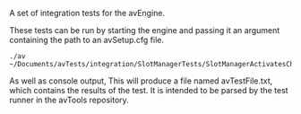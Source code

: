 A set of integration tests for the avEngine.

These tests can be run by starting the engine and passing it an argument containing the path to an avSetup.cfg file.

```shell
./av ~/Documents/avTests/integration/SlotManagerTests/SlotManagerActivatesChunk/avSetup.cfg
```

As well as console output, This will produce a file named avTestFile.txt, which contains the results of the test. It is intended to be parsed by the test runner in the avTools repository.
